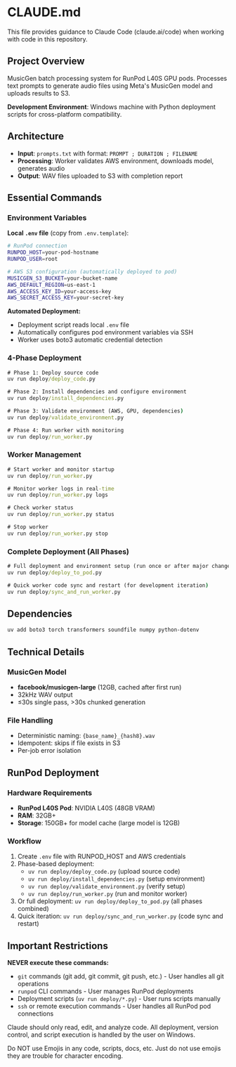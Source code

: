 # CLAUDE.md

This file provides guidance to Claude Code (claude.ai/code) when working with code in this repository.

## Project Overview

MusicGen batch processing system for RunPod L40S GPU pods. Processes text prompts to generate audio files using Meta's MusicGen model and uploads results to S3.

**Development Environment**: Windows machine with Python deployment scripts for cross-platform compatibility.

## Architecture

- **Input**: `prompts.txt` with format: `PROMPT ; DURATION ; FILENAME`
- **Processing**: Worker validates AWS environment, downloads model, generates audio
- **Output**: WAV files uploaded to S3 with completion report

## Essential Commands

### Environment Variables

**Local `.env` file** (copy from `.env.template`):
```bash
# RunPod connection
RUNPOD_HOST=your-pod-hostname
RUNPOD_USER=root

# AWS S3 configuration (automatically deployed to pod)
MUSICGEN_S3_BUCKET=your-bucket-name
AWS_DEFAULT_REGION=us-east-1
AWS_ACCESS_KEY_ID=your-access-key
AWS_SECRET_ACCESS_KEY=your-secret-key
```

**Automated Deployment:**
- Deployment script reads local `.env` file
- Automatically configures pod environment variables via SSH
- Worker uses boto3 automatic credential detection

### 4-Phase Deployment
```cmd
# Phase 1: Deploy source code
uv run deploy/deploy_code.py

# Phase 2: Install dependencies and configure environment
uv run deploy/install_dependencies.py

# Phase 3: Validate environment (AWS, GPU, dependencies)
uv run deploy/validate_environment.py

# Phase 4: Run worker with monitoring
uv run deploy/run_worker.py
```

### Worker Management
```cmd
# Start worker and monitor startup
uv run deploy/run_worker.py

# Monitor worker logs in real-time
uv run deploy/run_worker.py logs

# Check worker status
uv run deploy/run_worker.py status

# Stop worker
uv run deploy/run_worker.py stop
```

### Complete Deployment (All Phases)
```cmd
# Full deployment and environment setup (run once or after major changes)
uv run deploy/deploy_to_pod.py

# Quick worker code sync and restart (for development iteration)
uv run deploy/sync_and_run_worker.py
```

## Dependencies
```bash
uv add boto3 torch transformers soundfile numpy python-dotenv
```

## Technical Details

### MusicGen Model
- **facebook/musicgen-large** (12GB, cached after first run)
- 32kHz WAV output
- ≤30s single pass, >30s chunked generation

### File Handling
- Deterministic naming: `{base_name}_{hash8}.wav`
- Idempotent: skips if file exists in S3
- Per-job error isolation

## RunPod Deployment

### Hardware Requirements
- **RunPod L40S Pod**: NVIDIA L40S (48GB VRAM)
- **RAM**: 32GB+
- **Storage**: 150GB+ for model cache (large model is 12GB)

### Workflow
1. Create `.env` file with RUNPOD_HOST and AWS credentials
2. Phase-based deployment:
   - `uv run deploy/deploy_code.py` (upload source code)
   - `uv run deploy/install_dependencies.py` (setup environment)
   - `uv run deploy/validate_environment.py` (verify setup)
   - `uv run deploy/run_worker.py` (run and monitor worker)
3. Or full deployment: `uv run deploy/deploy_to_pod.py` (all phases combined)
4. Quick iteration: `uv run deploy/sync_and_run_worker.py` (code sync and restart)

## Important Restrictions

**NEVER execute these commands:**
- `git` commands (git add, git commit, git push, etc.) - User handles all git operations
- `runpod` CLI commands - User manages RunPod deployments
- Deployment scripts (`uv run deploy/*.py`) - User runs scripts manually
- `ssh` or remote execution commands - User handles all RunPod pod connections

Claude should only read, edit, and analyze code. All deployment, version control, and script execution is handled by the user on Windows.

Do NOT use Emojis in any code, scripts, docs, etc. Just do not use emojis they are trouble for character encoding.